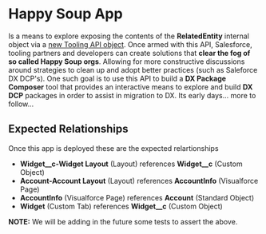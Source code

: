 # Happy Soup App

Is a means to explore exposing the contents of the **RelatedEntity** internal object via a [new Tooling API object](https://salesforce.quip.com/MSAiA5FPtemy). Once armed with this API, Salesforce, tooling partners and developers can create solutions that **clear the fog of so called Happy Soup orgs**. Allowing for more constructive discussions around strategies to clean up and adopt better practices (such as Saleforce DX DCP's). One such goal is to use this API to build a **DX Package Composer** tool that provides an interactive means to explore and build **DX DCP** packages in order to assist in migration to DX. Its early days... more to follow...

## Expected Relationships

Once this app is deployed these are the expected relartionships

- **Widget__c-Widget Layout** (Layout) references **Widget__c** (Custom Object)
- **Account-Account Layout** (Layout) references **AccountInfo** (Visualforce Page)
- **AccountInfo** (Visualforce Page) references **Account** (Standard Object)
- **Widget** (Custom Tab) references **Widget__c** (Custom Object)

**NOTE:** We will be adding in the future some tests to assert the above.
